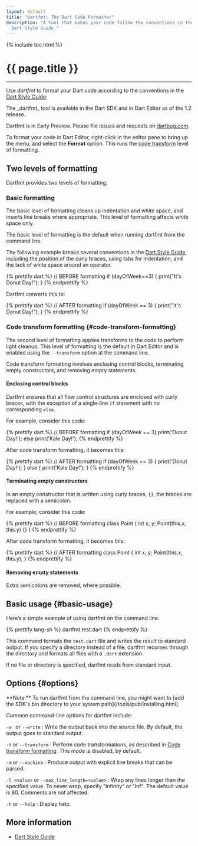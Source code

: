 ```yaml
---
layout: default
title: "dartfmt: The Dart Code Formatter"
description: "A tool that makes your code follow the conventions in the
  Dart Style Guide."
---
```


{% include toc.html %}

# {{ page.title }} 

---
Use _dartfmt_ to format your Dart code according to the conventions in the
[Dart Style Guide](/articles/style-guide/).

<aside class="alert alert-warning" markdown="1">
The _dartfmt_ tool is available in the Dart SDK and in Dart Editor
as of the 1.2 release.

Dartfmt is in Early Preview. Please file
issues and requests on [dartbug.com](http://dartbug.com/new).
</aside>

To format your code in Dart Editor, right-click in
the editor pane to bring up the menu, and select the **Format** option.
This runs the [code transform](#code-transform-formatting) level of formatting.

## Two levels of formatting

Dartfmt provides two levels of formatting.

### Basic formatting
The basic level of formatting cleans up indentation and white space,
and inserts line breaks where appropriate.
This level of formatting affects white space only.

The basic level of formatting is the default when running dartfmt
from the command line.

The following example breaks several conventions in the
[Dart Style Guide](/articles/style-guide/),
including the position of the curly braces,
using tabs for indentation, and the lack of white space around
an operator.

{% prettify dart %}
// BEFORE formatting
if (dayOfWeek==3)
{
        print("It's Donut Day!");
  }
{% endprettify %}

Dartfmt converts this to:

{% prettify dart %}
// AFTER formatting
if (dayOfWeek == 3) {
  print("It's Donut Day!");
}
{% endprettify %}

### Code transform formatting {#code-transform-formatting}

The second level of formatting applies transforms to the code
to perform light cleanup.
This level of formatting is the default in Dart Editor and is
enabled using the `--transform` option at the command line.

Code transform formatting involves enclosing control blocks, terminating
empty constructors, and removing empty statements.

#### Enclosing control blocks

Dartfmt ensures that all flow control structures are enclosed with
curly braces, with the exception of a single-line `if` statement
with no corresponding `else`.

For example, consider this code:

{% prettify dart %}
// BEFORE formatting
if (dayOfWeek == 3) print('Donut Day!');
else
  print('Kale Day!');
{% endprettify %}

After code transform formatting, it becomes this:

{% prettify dart %}
// AFTER formatting
if (dayOfWeek == 3) {
  print('Donut Day!');
} else {
  print('Kale Day!');
}
{% endprettify %}

#### Terminating empty constructors

In an empty constructor that is written using curly braces, `{}`,
the braces are replaced with a semicolon.

For example, consider this code:

{% prettify dart %}
// BEFORE formatting
class Point {
  int x, y;
  Point(this.x, this.y) {}
}
{% endprettify %}

After code transform formatting, it becomes this:

{% prettify dart %}
// AFTER formatting
class Point {
  int x, y;
  Point(this.x, this.y);
}
{% endprettify %}

#### Removing empty statements

Extra semicolons are removed, where possible.


## Basic usage {#basic-usage}

Here’s a simple example of using dartfmt on the command line:

{% prettify lang-sh %}
dartfmt test.dart
{% endprettify %}

This command formats the `test.dart` file and writes the result
to standard output.
If you specify a directory instead of a file, dartfmt recurses through
the directory and formats all files with a `.dart` extension.

If no file or directory is specified, dartfmt reads from standard input.

## Options {#options}

<aside class="alert alert-info" markdown="1">
**Note:**
To run dartfmt from the command line, you might want to
[add the SDK's bin directory to your system path](/tools/pub/installing.html).
</aside>

Common command-line options for dartfmt include:

`-w ` or `--write`
: Write the output back into the source file.
  By default, the output goes to standard output.
            
`-t` or `--transform`
: Perform code transformations, as described in
  [Code transform formatting](#code-transform-formatting).
  This mode is disabled, by default.

`-m` or `--machine`
: Produce output with explicit line breaks that can be parsed.

`-l <value>` or `--max_line_length=<value>`
: Wrap any lines longer than the specified value. To never wrap,
  specify "Infinity" or "Inf".  The default value is 80.
  Comments are not affected.

`-h` or `--help`
: Display help.

## More information

* [Dart Style Guide](/articles/style-guide/)


